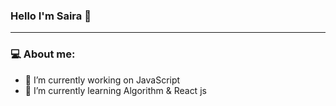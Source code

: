 ### Hello I'm Saira 👋

<hr>
<!--
**sairatabassum/sairatabassum** is a ✨ _special_ ✨ repository because its `README.md` (this file) appears on your GitHub profile.-->

### :computer: About me:

- 🔭 I’m currently working on JavaScript
- 🌱 I’m currently learning Algorithm & React js



